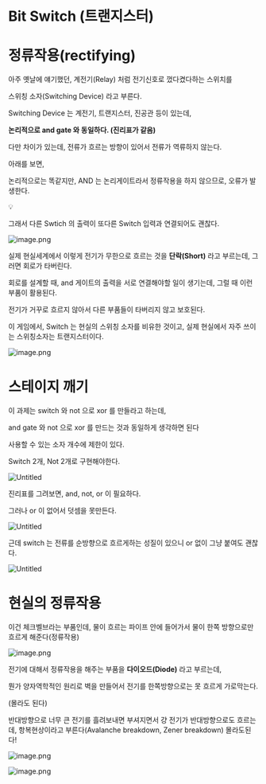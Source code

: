 # Bit Switch (트랜지스터)

# 정류작용(rectifying)

아주 옛날에 얘기했던, 계전기(Relay) 처럼 전기신호로 껐다켰다하는 스위치를

스위칭 소자(Switching Device) 라고 부른다.

Switching Device 는 계전기, 트랜지스터, 진공관 등이 있는데,

**논리적으로 and gate 와 동일하다. (진리표가 같음)**

다만 차이가 있는데, 전류가 흐르는 방향이 있어서 전류가 역류하지 않는다.

아래를 보면,

논리적으로는 똑같지만, AND 는 논리게이트라서 정류작용을 하지 않으므로, 오류가 발생한다.


💡

그래서 다른 Swtich 의 출력이 또다른 Switch 입력과 연결되어도 괜찮다. 

</aside>

![image.png](Bit%20Switch%20(%E1%84%90%E1%85%B3%E1%84%85%E1%85%A2%E1%86%AB%E1%84%8C%E1%85%B5%E1%84%89%E1%85%B3%E1%84%90%E1%85%A5)%201bc80ae0869c81279a8ceade56e321a1/image.png)

실제 현실세계에서 이렇게 전기가 무한으로 흐르는 것을 **단락(Short)** 라고 부르는데, 그러면 회로가 타버린다.

회로를 설계할 때, and 게이트의 출력을 서로 연결해야할 일이 생기는데, 그럴 때 이런 부품이 활용된다.

전기가 거꾸로 흐르지 않아서 다른 부품들이 타버리지 않고 보호된다.

이 게임에서, Switch 는 현실의 스위칭 소자를 비유한 것이고, 실제 현실에서 자주 쓰이는 스위칭소자는 트랜지스터이다.

![image.png](Bit%20Switch%20(%E1%84%90%E1%85%B3%E1%84%85%E1%85%A2%E1%86%AB%E1%84%8C%E1%85%B5%E1%84%89%E1%85%B3%E1%84%90%E1%85%A5)%201bc80ae0869c81279a8ceade56e321a1/image%201.png)

# 스테이지 깨기

이 과제는 switch 와 not 으로 xor 를 만들라고 하는데,

and gate 와 not 으로 xor 를 만드는 것과 동일하게 생각하면 된다

사용할 수 있는 소자 개수에 제한이 있다. 

Switch 2개, Not 2개로 구현해야한다. 

![Untitled](Bit%20Switch%20(%E1%84%90%E1%85%B3%E1%84%85%E1%85%A2%E1%86%AB%E1%84%8C%E1%85%B5%E1%84%89%E1%85%B3%E1%84%90%E1%85%A5)%201bc80ae0869c81279a8ceade56e321a1/Untitled.png)

진리표를 그려보면, and, not, or 이 필요하다.

그러나 or 이 없어서 덧셈을 못만든다.

![Untitled](Bit%20Switch%20(%E1%84%90%E1%85%B3%E1%84%85%E1%85%A2%E1%86%AB%E1%84%8C%E1%85%B5%E1%84%89%E1%85%B3%E1%84%90%E1%85%A5)%201bc80ae0869c81279a8ceade56e321a1/Untitled%201.png)

근데 switch 는 전류를 순방향으로 흐르게하는 성질이 있으니 or 없이 그냥 붙여도 괜찮다.

![Untitled](Bit%20Switch%20(%E1%84%90%E1%85%B3%E1%84%85%E1%85%A2%E1%86%AB%E1%84%8C%E1%85%B5%E1%84%89%E1%85%B3%E1%84%90%E1%85%A5)%201bc80ae0869c81279a8ceade56e321a1/Untitled%202.png)

# 현실의 정류작용

이건 체크벨브라는 부품인데, 물이 흐르는 파이프 안에 들어가서 물이 한쪽 방향으로만 흐르게 해준다(정류작용)

![image.png](Bit%20Switch%20(%E1%84%90%E1%85%B3%E1%84%85%E1%85%A2%E1%86%AB%E1%84%8C%E1%85%B5%E1%84%89%E1%85%B3%E1%84%90%E1%85%A5)%201bc80ae0869c81279a8ceade56e321a1/image%202.png)

전기에 대해서 정류작용을 해주는 부품을 **다이오드(Diode)** 라고 부르는데,

뭔가 양자역학적인 원리로 벽을 만들어서 전기를 한쪽방향으로는 못 흐르게 가로막는다.

(몰라도 된다)

반대방향으로 너무 큰 전기를 흘려보내면 부셔지면서 걍 전기가 반대방향으로도 흐르는데, 항복현상이라고 부른다(Avalanche breakdown, Zener breakdown) 몰라도된다!

![image.png](Bit%20Switch%20(%E1%84%90%E1%85%B3%E1%84%85%E1%85%A2%E1%86%AB%E1%84%8C%E1%85%B5%E1%84%89%E1%85%B3%E1%84%90%E1%85%A5)%201bc80ae0869c81279a8ceade56e321a1/image%203.png)

![image.png](Bit%20Switch%20(%E1%84%90%E1%85%B3%E1%84%85%E1%85%A2%E1%86%AB%E1%84%8C%E1%85%B5%E1%84%89%E1%85%B3%E1%84%90%E1%85%A5)%201bc80ae0869c81279a8ceade56e321a1/image%204.png)
